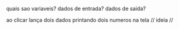 quais sao
variaveis?
dados de entrada?
dados de saida?


ao clicar lança dois dados printando dois numeros na tela // ideia //
